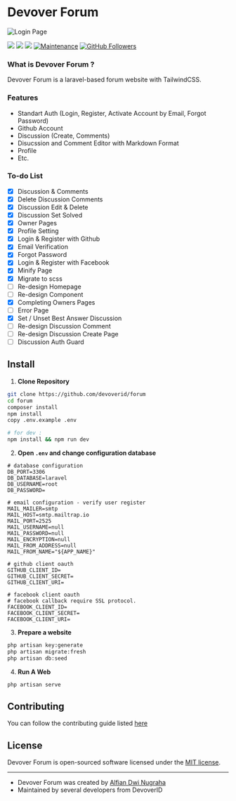 # Devover Forum

![Login Page](https://github.com/devoverid/forum/blob/master/public/assets/images/ss3.png?raw=true)

[![](https://img.shields.io/github/issues/devoverid/forum?style=flat-square)](https://img.shields.io/github/issues/devoverid/forum?style=flat-square) ![](https://img.shields.io/github/stars/devoverid/forum?style=flat-square)
![](https://img.shields.io/github/forks/devoverid/forum?style=flat-square) [](http://makeapullrequest.com) [![Maintenance](https://img.shields.io/badge/Maintained%3F-yes-green.svg?style=flat-square)](https://GitHub.com/Naereen/StrapDown.js/graphs/commit-activity) [![GitHub Followers](https://img.shields.io/github/followers/viandwi24.svg?style=flat-square&label=Follow&maxAge=2592000)](https://github.com/viandwi24?tab=followers)

### What is Devover Forum ?

Devover Forum is a laravel-based forum website with TailwindCSS.

### Features

-   Standart Auth (Login, Register, Activate Account by Email, Forgot Password)
-   Github Account
-   Discussion (Create, Comments)
-   Disucssion and Comment Editor with Markdown Format
-   Profile
-   Etc.

### To-do List

-   [x] Discussion & Comments
-   [x] Delete Discussion Comments
-   [x] Discussion Edit & Delete
-   [x] Discussion Set Solved
-   [x] Owner Pages
-   [x] Profile Setting
-   [x] Login & Register with Github
-   [x] Email Verification
-   [x] Forgot Password
-   [x] Login & Register with Facebook
-   [x] Minify Page
-   [x] Migrate to scss
-   [ ] Re-design Homepage
-   [ ] Re-design Component
-   [x] Completing Owners Pages
-   [ ] Error Page
-   [x] Set / Unset Best Answer Discussion
-   [ ] Re-design Discussion Comment
-   [ ] Re-design Discussion Create Page
-   [ ] Discussion Auth Guard

## Install

1. **Clone Repository**

```bash
git clone https://github.com/devoverid/forum
cd forum
composer install
npm install
copy .env.example .env

# for dev :
npm install && npm run dev
```

2. **Open `.env` and change configuration database**

```env
# database configuration
DB_PORT=3306
DB_DATABASE=laravel
DB_USERNAME=root
DB_PASSWORD=

# email configuration - verify user register
MAIL_MAILER=smtp
MAIL_HOST=smtp.mailtrap.io
MAIL_PORT=2525
MAIL_USERNAME=null
MAIL_PASSWORD=null
MAIL_ENCRYPTION=null
MAIL_FROM_ADDRESS=null
MAIL_FROM_NAME="${APP_NAME}"

# github client oauth
GITHUB_CLIENT_ID=
GITHUB_CLIENT_SECRET=
GITHUB_CLIENT_URI=

# facebook client oauth
# facebook callback require SSL protocol.
FACEBOOK_CLIENT_ID=
FACEBOOK_CLIENT_SECRET=
FACEBOOK_CLIENT_URI=
```

3. **Prepare a website**

```bash
php artisan key:generate
php artisan migrate:fresh
php artisan db:seed
```

4. **Run A Web**

```bash
php artisan serve
```

## Contributing

You can follow the contributing guide listed [here](./CONTRIBUTING.md)

## License

Devover Forum is open-sourced software licensed under the [MIT license](./LICENSE.md).

---

-   Devover Forum was created by [Alfian Dwi Nugraha](https://www.facebook.com/viandwi24)
-   Maintained by several developers from DevoverID
